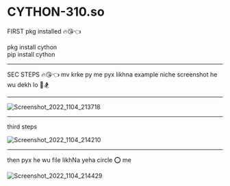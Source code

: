 # CYTHON-310.so



FIRST pkg installed 🔥😘👈

pkg install cython  
pip install cython 


_________________________________________________
SEC STEPS 🔥😘👈
mv krke py me pyx likhna example niche 
screenshot he wu dekh lo 🧨🏂
_________________________________________________


![Screenshot_2022_1104_213718](https://user-images.githubusercontent.com/105971313/200023099-7e0f44a5-797f-4361-916e-9d3309e9bab9.png)

_________________________________________________


third steps 

![Screenshot_2022_1104_214210](https://user-images.githubusercontent.com/105971313/200023825-90c5ab85-f476-4c78-a8ef-a35135bf5bcb.png)

_________________________________________________

then pyx he wu file likhNa yeha circle ⭕ me 

![Screenshot_2022_1104_214429](https://user-images.githubusercontent.com/105971313/200024261-66870151-0d2a-49be-bc6f-f281ffa93309.png)


